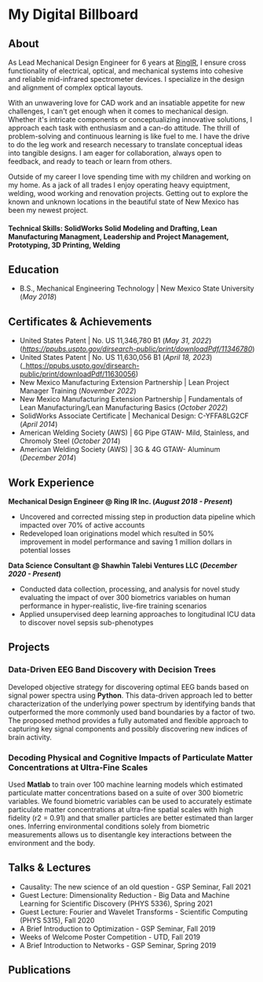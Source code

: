 # My Digital Billboard

## About
As Lead Mechanical Design Engineer for 6 years at [RingIR](https://ring-ir.com/), I ensure cross functionality of electrical, optical, and mechanical systems into cohesive and reliable mid-infrared spectrometer devices. I specialize in the design and alignment of complex optical layouts.

With an unwavering love for CAD work and an insatiable appetite for new challenges, I can't get enough when it comes to mechanical design. Whether it's intricate components or conceptualizing innovative solutions, I approach each task with enthusiasm and a can-do attitude. The thrill of problem-solving and continuous learning is like fuel to me. I have the drive to do the leg work and research necessary to translate conceptual ideas into tangible designs. I am eager for collaboration, always open to feedback, and ready to teach or learn from others. 

Outside of my career I love spending time with my children and working on my home. As a jack of all trades I enjoy operating heavy equiptment, welding, wood working and renovation projects. Getting out to explore the known and unknown locations in the beautiful state of New Mexico has been my newest project. 

#### Technical Skills: SolidWorks Solid Modeling and Drafting, Lean Manufacturing Managment, Leadership and Project Management, Prototyping, 3D Printing, Welding

## Education	
- B.S., Mechanical Engineering Technology | New Mexico State University (_May 2018_)

## Certificates & Achievements	
- United States Patent | No. US 11,346,780 B1 (_May 31, 2022_) (_https://ppubs.uspto.gov/dirsearch-public/print/downloadPdf/11346780_)
- United States Patent | No. US 11,630,056 B1 (_April 18, 2023_) (_https://ppubs.uspto.gov/dirsearch-public/print/downloadPdf/11630056)
- New Mexico Manufacturing Extension Partnership | Lean Project Manager Training (_November 2022_)
- New Mexico Manufacturing Extension Partnership | Fundamentals of Lean Manufacturing/Lean Manufacturing Basics (_October 2022_)
- SolidWorks Associate Certificate | Mechanical Design: C-YFFA8LG2CF (_April 2014_)
- American Welding Society (AWS) | 6G Pipe GTAW- Mild, Stainless, and Chromoly Steel (_October 2014_)
- American Welding Society (AWS) | 3G & 4G GTAW- Aluminum (_December 2014_)


## Work Experience
**Mechanical Design Engineer @ Ring IR Inc. (_August 2018 - Present_)**
- Uncovered and corrected missing step in production data pipeline which impacted over 70% of active accounts
- Redeveloped loan originations model which resulted in 50% improvement in model performance and saving 1 million dollars in potential losses

**Data Science Consultant @ Shawhin Talebi Ventures LLC (_December 2020 - Present_)**
- Conducted data collection, processing, and analysis for novel study evaluating the impact of over 300 biometrics variables on human performance in hyper-realistic, live-fire training scenarios
- Applied unsupervised deep learning approaches to longitudinal ICU data to discover novel sepsis sub-phenotypes

## Projects
### Data-Driven EEG Band Discovery with Decision Trees


Developed objective strategy for discovering optimal EEG bands based on signal power spectra using **Python**. This data-driven approach led to better characterization of the underlying power spectrum by identifying bands that outperformed the more commonly used band boundaries by a factor of two. The proposed method provides a fully automated and flexible approach to capturing key signal components and possibly discovering new indices of brain activity.



### Decoding Physical and Cognitive Impacts of Particulate Matter Concentrations at Ultra-Fine Scales


Used **Matlab** to train over 100 machine learning models which estimated particulate matter concentrations based on a suite of over 300 biometric variables. We found biometric variables can be used to accurately estimate particulate matter concentrations at ultra-fine spatial scales with high fidelity (r2 = 0.91) and that smaller particles are better estimated than larger ones. Inferring environmental conditions solely from biometric measurements allows us to disentangle key interactions between the environment and the body.



## Talks & Lectures
- Causality: The new science of an old question - GSP Seminar, Fall 2021
- Guest Lecture: Dimensionality Reduction - Big Data and Machine Learning for Scientific Discovery (PHYS 5336), Spring 2021
- Guest Lecture: Fourier and Wavelet Transforms - Scientific Computing (PHYS 5315), Fall 2020
- A Brief Introduction to Optimization - GSP Seminar, Fall 2019
- Weeks of Welcome Poster Competition - UTD, Fall 2019
- A Brief Introduction to Networks - GSP Seminar, Spring 2019



## Publications

